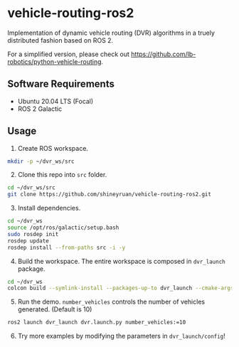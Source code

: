 # vehicle-routing-ros2
Implementation of dynamic vehicle routing (DVR) algorithms in a truely distributed fashion based on ROS 2.

For a simplified version, please check out https://github.com/lb-robotics/python-vehicle-routing.

## Software Requirements
- Ubuntu 20.04 LTS (Focal)
- ROS 2 Galactic

## Usage
1. Create ROS workspace.
```bash
mkdir -p ~/dvr_ws/src
```

2. Clone this repo into `src` folder.
```bash
cd ~/dvr_ws/src
git clone https://github.com/shineyruan/vehicle-routing-ros2.git
```

3. Install dependencies.
```bash
cd ~/dvr_ws
source /opt/ros/galactic/setup.bash
sudo rosdep init
rosdep update
rosdep install --from-paths src -i -y
```

4. Build the workspace. The entire workspace is composed in `dvr_launch` package.
```bash
cd ~/dvr_ws
colcon build --symlink-install --packages-up-to dvr_launch --cmake-args -DCMAKE_EXPORT_COMPILE_COMMANDS=1
```

5. Run the demo. `number_vehicles` controls the number of vehicles generated. (Default is 10)
```bash
ros2 launch dvr_launch dvr.launch.py number_vehicles:=10
```

6. Try more examples by modifying the parameters in `dvr_launch/config`!
